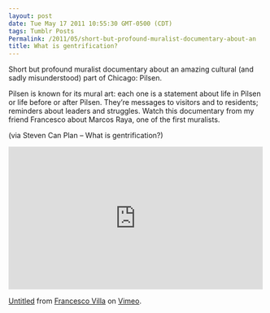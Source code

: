 ```yaml
---
layout: post
date: Tue May 17 2011 10:55:30 GMT-0500 (CDT)
tags: Tumblr Posts
Permalink: /2011/05/short-but-profound-muralist-documentary-about-an
title: What is gentrification?
---
```


Short but profound muralist documentary about an amazing cultural (and sadly misunderstood) part of Chicago: Pilsen.

Pilsen is known for its mural art: each one is a statement about life in  Pilsen or life before or after Pilsen. They’re messages to visitors and  to residents; reminders about leaders and struggles. Watch this  documentary from my friend Francesco about Marcos Raya, one of the first muralists.

(via Steven Can Plan – What is gentrification?)

<iframe src="http://player.vimeo.com/video/23431166?title=0&amp;byline=0&amp;portrait=0" width="500" height="281" frameborder="0"></iframe>

[Untitled](http://vimeo.com/23431166) from [Francesco Villa](http://vimeo.com/user2961077) on [Vimeo](http://vimeo.com).
